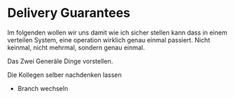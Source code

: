 # Delivery Guarantees

Im folgenden wollen wir uns damit wie ich sicher stellen kann dass in einem verteilen System, eine operation wirklich genau einmal passiert. Nicht keinmal, nicht mehrmal, sondern genau einmal.

Das Zwei Generäle Dinge vorstellen.

Die Kollegen selber nachdenken lassen

* Branch wechseln

